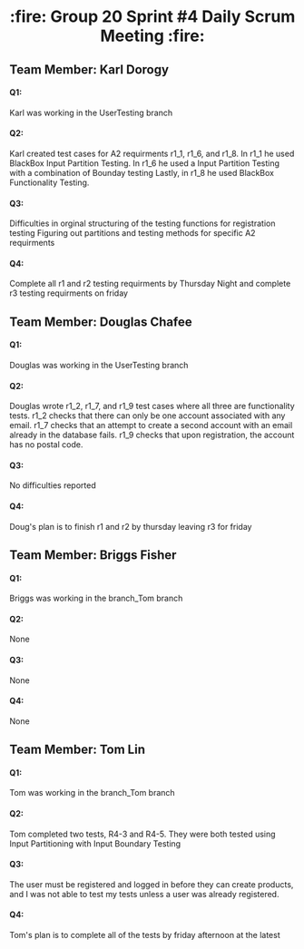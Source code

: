 <h1 align="center"> :fire: Group 20 Sprint #4 Daily Scrum Meeting :fire: </h1>

## Team Member: Karl Dorogy
<h4>Q1:</h4>
Karl was working in the UserTesting branch
<h4>Q2:</h4> 
Karl created test cases for A2 requirments r1_1, r1_6, and r1_8. 
In r1_1 he used BlackBox Input Partition Testing.
In r1_6 he used a Input Partition Testing with a combination of Bounday testing
Lastly, in r1_8 he used BlackBox Functionality Testing.
<h4>Q3:</h4> 
Difficulties in orginal structuring of the testing functions for registration testing
Figuring out partitions and testing methods for specific A2 requirments
<h4>Q4:</h4>
Complete all r1 and r2 testing requirments by Thursday Night and complete r3 testing requirments on friday

## Team Member: Douglas Chafee
<h4>Q1:</h4>
Douglas was working in the UserTesting branch
<h4>Q2:</h4> 
Douglas wrote r1_2, r1_7, and r1_9 test cases where all three are functionality tests.
r1_2 checks that there can only be one account associated with any email.
r1_7 checks that an attempt to create a second account with an email already in the database fails.
r1_9 checks that upon registration, the account has no postal code.
<h4>Q3:</h4> 
No difficulties reported
<h4>Q4:</h4>
Doug's plan is to finish r1 and r2 by thursday leaving r3 for friday

## Team Member: Briggs Fisher
<h4>Q1:</h4>
Briggs was working in the branch_Tom branch
<h4>Q2:</h4> 
None
<h4>Q3:</h4> 
None
<h4>Q4:</h4>
None

## Team Member: Tom Lin
<h4>Q1:</h4>
Tom was working in the branch_Tom branch
<h4>Q2:</h4> 
Tom completed two tests, R4-3 and R4-5. They were both tested using Input Partitioning with Input Boundary Testing
<h4>Q3:</h4> 
The user must be registered and logged in before they can create products, and I was not able to test my tests unless a user was already registered.
<h4>Q4:</h4>
Tom's plan is to complete all of the tests by friday afternoon at the latest
